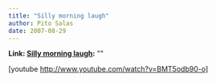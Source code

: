 ```yaml
---
title: "Silly morning laugh"
author: Pito Salas
date: 2007-08-29
---
```


**Link: [Silly morning laugh](None):** ""



[youtube http://www.youtube.com/watch?v=BMT5odb90-o]


